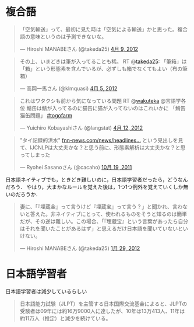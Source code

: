 
# 複合語

<blockquote class="twitter-tweet" lang="ja"><p>「空気輸送」って、最初に見た時は「空気による輸送」かと思った。複合語の意味というのは予測できないな。</p>&mdash; Hiroshi MANABEさん (@takeda25) <a href="https://twitter.com/takeda25/status/189169872847110145" data-datetime="2012-04-09T01:56:26+00:00">4月 9, 2012</a></blockquote>
<script src="//platform.twitter.com/widgets.js" charset="utf-8"></script>

<blockquote class="twitter-tweet" data-in-reply-to="187762309903564800" lang="ja"><p>その上、いまどきは筆が入ってることも稀。 RT @<a href="https://twitter.com/takeda25">takeda25</a>: 「筆箱」は「箱」という形態素を含んでいるが、必ずしも箱でなくてもよい（布の筆箱）</p>&mdash; 高岡一馬さん (@klmquasi) <a href="https://twitter.com/klmquasi/status/187763143190118400" data-datetime="2012-04-05T04:46:36+00:00">4月 5, 2012</a></blockquote>
<script src="//platform.twitter.com/widgets.js" charset="utf-8"></script>

<blockquote class="twitter-tweet" lang="ja"><p>これはワタクシも前から気になっている問題 RT @<a href="https://twitter.com/wakuteka">wakuteka</a> @言語学各位 鯖缶は鯖が入ってるのに猫缶に猫が入ってないのはこれいかに 「鯖缶猫缶問題」 <a href="https://twitter.com/search/%23togofarm">#togofarm</a></p>&mdash; Yuichiro Kobayashiさん (@langstat) <a href="https://twitter.com/langstat/status/190330407819022336" data-datetime="2012-04-12T06:48:00+00:00">4月 12, 2012</a></blockquote>
<script src="//platform.twitter.com/widgets.js" charset="utf-8"></script>


<blockquote class="twitter-tweet" lang="ja"><p>"タイ記録的洪水" <a href="http://t.co/8iqcx4hJ" title="http://www.fnn-news.com/news/headlines/articles/CONN00209813.html">fnn-news.com/news/headlines…</a> という見出しを見て、IJCNLPは大丈夫かな？と思う前に、形態素解析は大丈夫かな？と思ってしまった</p>&mdash; Ryohei Sasanoさん (@cacaho) <a href="https://twitter.com/cacaho/status/126523313135693825" data-datetime="2011-10-19T05:01:23+00:00">10月 19, 2011</a></blockquote>
<script src="//platform.twitter.com/widgets.js" charset="utf-8"></script>


日本語ネイティブでも，ときどき難しいのに，日本語学習者だったら，どうなんだろう．
やはり，大まかなルールを覚えた後は，1つ1つ例外を覚えていくしか無いのだろうか．

<blockquote class="twitter-tweet" lang="ja"><p>妻に、「『埋蔵金』って言うけど『埋蔵宝』って言う？」と聞かれ、言わないと答えた。非ネイティブにとって、使われるものをそうと知るのは簡単だが、その逆は難しい。この場合、「『埋蔵宝』という言葉があったら自分はそれを聞いたことがあるはず」と思えるだけ日本語を聞いていないといけない。</p>&mdash; Hiroshi MANABEさん (@takeda25) <a href="https://twitter.com/takeda25/status/163621238294589440" data-datetime="2012-01-29T13:55:17+00:00">1月 29, 2012</a></blockquote>
<script src="//platform.twitter.com/widgets.js" charset="utf-8"></script>


# 日本語学習者
日本語学習者は減少しているらしい

> 日本語能力試験（JLPT）を主管する日本国際交流基金によると、JLPTの受験者は09年には約16万9000人に達したが、10年は13万413人、11年は約11万人（推定）と減少を続けている。

